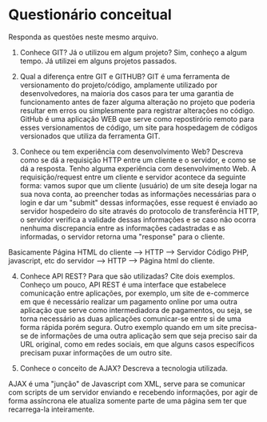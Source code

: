 # Questionário conceitual

Responda as questões neste mesmo arquivo.

1. Conhece GIT? Já o utilizou em algum projeto?
Sim, conheço a algum tempo. Já utilizei em alguns projetos passados.

2. Qual a diferença entre GIT e GITHUB?
GIT é uma ferramenta de versionamento do projeto/código, amplamente utilizado por desenvolvedores, na maioria dos casos para ter uma garantia de funcionamento antes de fazer alguma alteração no projeto que poderia resultar em erros ou simplesmente para registrar alterações no código. GitHub é uma aplicação WEB que serve como repostirório remoto para esses versionamentos de código, um site para hospedagem de códigos versionados que utiliza da ferramenta GIT.

3. Conhece ou tem experiência com desenvolvimento Web? Descreva como se dá a requisição HTTP entre um cliente e o servidor, e como se dá a resposta.
Tenho alguma experiência com desenvolvimento Web.
A requisição/request entre um cliente e servidor acontece da seguinte forma: vamos supor que um cliente (usuário) de um site deseja logar na sua nova conta, ao preencher todas as informações necessárias para o login e dar um "submit" dessas informações, esse request é enviado ao servidor hospedeiro do site através do protocolo de transferência HTTP, o servidor verifica a validade dessas informações e se caso não ocorra nenhuma discrepancia entre as informações cadastradas e as informadas, o servidor retorna uma "response" para o cliente.

Basicamente 
Página HTML do cliente --> HTTP --> Servidor
Código PHP, javascript, etc do servidor --> HTTP --> Página html do cliente.

4. Conhece API REST? Para que são utilizadas? Cite dois exemplos.
Conheço um pouco, API REST é uma interface que estabelece comunicação entre aplicações, por exemplo, um site de e-commerce em que é necessário realizar um pagamento online por uma outra aplicação que serve como intermediadora de pagamentos, ou seja, se torna necessário as duas aplicações comunicar-se entre si de uma forma rápida porém segura. Outro exemplo quando em um site precisa-se de informações de uma outra aplicação sem que seja preciso sair da URL original, como em redes sociais, em que alguns casos específicos precisam puxar informações de um outro site. 

5. Conhece o conceito de AJAX? Descreva a tecnologia utilizada.

AJAX é uma "junção" de Javascript com XML, serve para se comunicar com scripts de um servidor enviando e recebendo informações, por agir de forma assíncrona ele atualiza somente parte de uma página sem ter que recarrega-la inteiramente.
